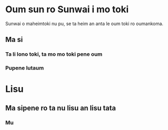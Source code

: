 # Oum sun ro Sunwai i mo toki
Sunwai o maheimtoki nu pu, se ta heim an anta le oum toki ro oumankoma. 
## Ma si
### Ta li lono toki, ta mo mo toki pene oum

### Pupene lutaum

# Lisu
## Ma sipene ro ta nu lisu an lisu tata

### Mu 